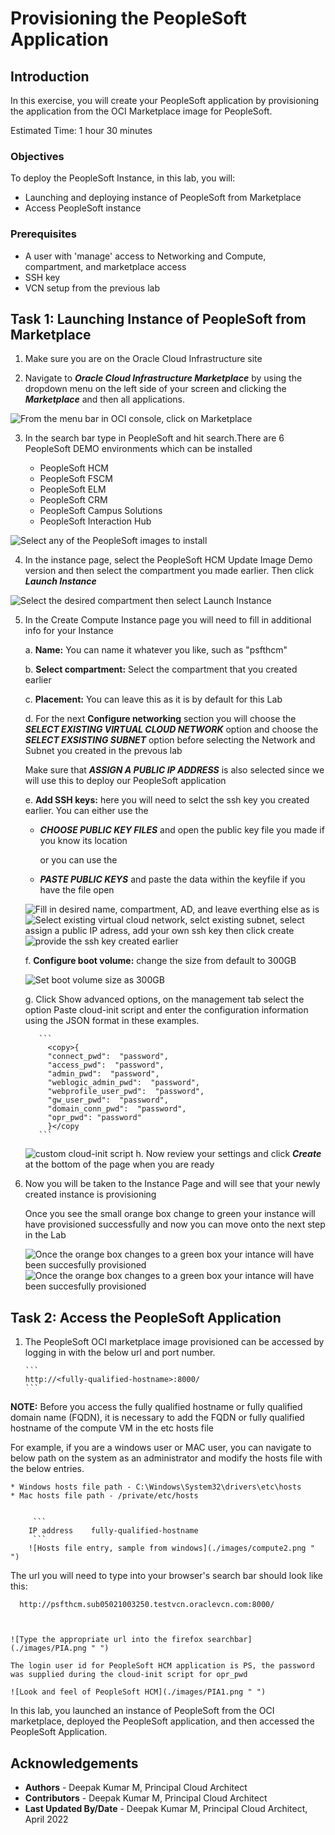 # Provisioning the PeopleSoft Application

## Introduction

In this exercise, you will create your PeopleSoft application by provisioning the application from the OCI  Marketplace image for PeopleSoft.

Estimated Time: 1 hour 30 minutes

### Objectives

To deploy the PeopleSoft Instance, in this lab, you will:
*   Launching and deploying instance of PeopleSoft from Marketplace
*   Access PeopleSoft instance

### Prerequisites
* A user with 'manage' access to Networking and Compute, compartment, and marketplace access
* SSH key
* VCN setup from the previous lab

## Task 1:  Launching Instance of PeopleSoft from Marketplace

1. Make sure you are on the Oracle Cloud Infrastructure site

2. Navigate to ***Oracle Cloud Infrastructure Marketplace*** by using the dropdown menu on the left side of your screen and clicking the ***Marketplace*** and then all applications.

  ![From the menu bar in OCI console, click on Marketplace](./images/marketplace.png " ")

3. In the search bar type in PeopleSoft and hit search.There are 6 PeopleSoft DEMO environments which can be installed
   
    * PeopleSoft HCM
    * PeopleSoft FSCM
    * PeopleSoft ELM
    * PeopleSoft CRM
    * PeopleSoft Campus Solutions
    * PeopleSoft Interaction Hub

  ![Select any of the PeopleSoft images to install](./images/marketplace1.png " ")


4. In the instance page, select the PeopleSoft HCM Update Image Demo version and then select the compartment you made earlier. Then click ***Launch Instance***

  ![Select the desired compartment then select Launch Instance](./images/marketplace2.png " ")

5. In the Create Compute Instance page you will need to fill in additional info for your Instance

    a.  **Name:** You can name it whatever you like, such as "psfthcm"

    b.  **Select compartment:** Select the compartment that you created earlier

    c.  **Placement:** You can leave this as it is by default for this Lab

    d.   For the next **Configure networking** section you will choose the ***SELECT EXISTING VIRTUAL CLOUD NETWORK*** option and choose the ***SELECT EXSISTING SUBNET*** option before selecting the Network and Subnet you created in the prevous lab

    Make sure that ***ASSIGN A PUBLIC IP ADDRESS*** is also selected since we will use this to deploy our PeopleSoft application

    e. **Add SSH keys:** here you will need to selct the ssh key you created earlier. You can either use the

    *   ***CHOOSE PUBLIC KEY FILES*** and open the public key file you made if you know its location

        or you can use the

    *   ***PASTE PUBLIC KEYS*** and paste the data within the keyfile if you have the file open

    

    

    ![Fill in desired name, compartment, AD, and leave everthing else as is](./images/marketplace3.png " ")
    ![Select existing virtual cloud network, selct existing subnet, select assign a public IP adress, add your own ssh key then click create](./images/marketplace4.png " ")
    ![provide the ssh key created earlier](./images/marketplace5.png " ")
   
    f.  **Configure boot volume:** change the size from default to 300GB

    ![Set boot volume size as 300GB](./images/marketplace6.png " ")

    g. Click Show advanced options, on the management tab select the option Paste cloud-init script and enter the configuration information using the JSON format in these examples.
      
          ```   
            <copy>{
            "connect_pwd":  "password",
            "access_pwd":  "password",
            "admin_pwd":  "password",
            "weblogic_admin_pwd":  "password",
            "webprofile_user_pwd":  "password",
            "gw_user_pwd":  "password",
            "domain_conn_pwd":  "password",
            "opr_pwd": "password"
            }</copy
          ```
    
    ![custom cloud-init script](./images/marketplace7.png " ")
    h. Now review your settings and click ***Create*** at the bottom of the page when you are ready
6. Now you will be taken to the Instance Page and will see that your newly created instance is provisioning

     Once you see the small orange box change to green your instance will have provisioned successfully and now you can move onto the next step in the Lab

     ![Once the orange box changes to a green box your intance will have been succesfully provisioned](./images/compute.png " ")
     ![Once the orange box changes to a green box your intance will have been succesfully provisioned](./images/compute1.png " ")


## Task 2: Access the PeopleSoft Application 



1. The PeopleSoft OCI marketplace image provisioned can be accessed by logging in with the below url and port number. 

       ```
       http://<fully-qualified-hostname>:8000/
       ```



  **NOTE:** Before you access the fully qualified hostname or fully qualified domain name (FQDN), it is necessary to add the FQDN or fully qualified hostname of the compute VM in the etc hosts file
  
  For example, if you are a windows user or MAC user, you can navigate to below path on the  system as an administrator and modify the hosts file with the below entries.
   
    * Windows hosts file path - C:\Windows\System32\drivers\etc\hosts
    * Mac hosts file path - /private/etc/hosts


         ```
        IP address    fully-qualified-hostname
         ```
        ![Hosts file entry, sample from windows](./images/compute2.png " ")
  
  The url you will need to type into your browser's search bar should look like this:



      http://psfthcm.sub05021003250.testvcn.oraclevcn.com:8000/

    

    ![Type the appropriate url into the firefox searchbar](./images/PIA.png " ")

    The login user id for PeopleSoft HCM application is PS, the password was supplied during the cloud-init script for opr_pwd

    ![Look and feel of PeopleSoft HCM](./images/PIA1.png " ")




In this lab, you launched an instance of PeopleSoft from the OCI marketplace, deployed the PeopleSoft application, and then accessed the PeopleSoft Application.




## Acknowledgements
* **Authors** - Deepak Kumar M, Principal Cloud Architect
* **Contributors** - Deepak Kumar M, Principal Cloud Architect
* **Last Updated By/Date** - Deepak Kumar M, Principal Cloud Architect, April 2022


